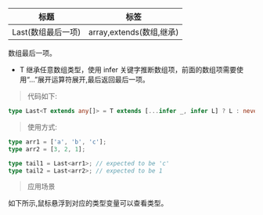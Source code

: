 | 标题               | 标签                     |
| ------------------ | ------------------------ |
| Last(数组最后一项) | array,extends(数组,继承) |

数组最后一项。

- T 继承任意数组类型，使用 infer 关键字推断数组项，前面的数组项需要使用“...”展开运算符展开,最后返回最后一项。

> 代码如下:

```ts
type Last<T extends any[]> = T extends [...infer _, infer L] ? L : never;
```

> 使用方式:

```ts
type arr1 = ['a', 'b', 'c'];
type arr2 = [3, 2, 1];

type tail1 = Last<arr1>; // expected to be 'c'
type tail2 = Last<arr2>; // expected to be 1
```

> 应用场景

如下所示,鼠标悬浮到对应的类型变量可以查看类型。

<div class="code-editor" data-url="codes/typescript/demo/Last.ts" data-language="typescript"></div>
